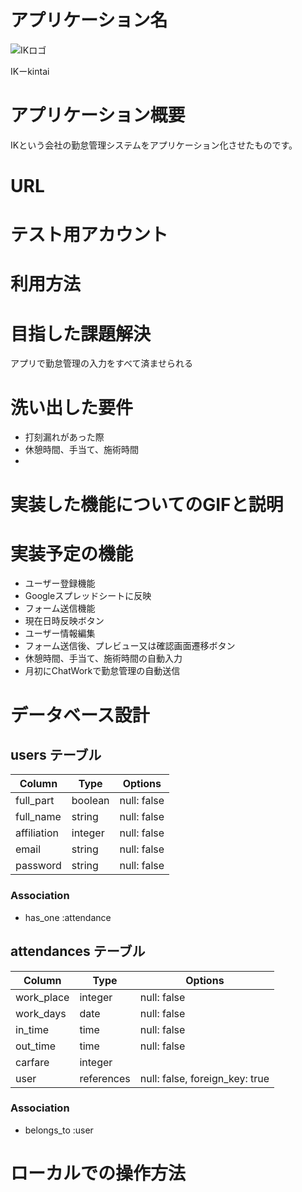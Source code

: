 # アプリケーション名
![IKロゴ](https://user-images.githubusercontent.com/71745650/98325424-1eac6400-2032-11eb-899c-735967326da2.jpg)

IKーkintai  
# アプリケーション概要
IKという会社の勤怠管理システムをアプリケーション化させたものです。  
# URL

# テスト用アカウント

# 利用方法

# 目指した課題解決
アプリで勤怠管理の入力をすべて済ませられる

# 洗い出した要件
- 打刻漏れがあった際
- 休憩時間、手当て、施術時間
- 

# 実装した機能についてのGIFと説明


# 実装予定の機能
- ユーザー登録機能  
- Googleスプレッドシートに反映  
- フォーム送信機能  
- 現在日時反映ボタン  
- ユーザー情報編集  
- フォーム送信後、プレビュー又は確認画面遷移ボタン  
- 休憩時間、手当て、施術時間の自動入力
- 月初にChatWorkで勤怠管理の自動送信

# データベース設計

## users テーブル

| Column      | Type    | Options     |
| ----------- | ------- | ----------- |
| full_part   | boolean | null: false |
| full_name   | string  | null: false |
| affiliation | integer | null: false |
| email       | string  | null: false |
| password    | string  | null: false |

### Association
- has_one :attendance

## attendances テーブル

| Column     | Type       | Options                        |
| ---------- | ---------- | ------------------------------ |
| work_place | integer    | null: false                    |
| work_days  | date       | null: false                    |
| in_time    | time       | null: false                    |
| out_time   | time       | null: false                    |
| carfare    | integer    |                                |
| user       | references | null: false, foreign_key: true |

### Association
- belongs_to :user



# ローカルでの操作方法
